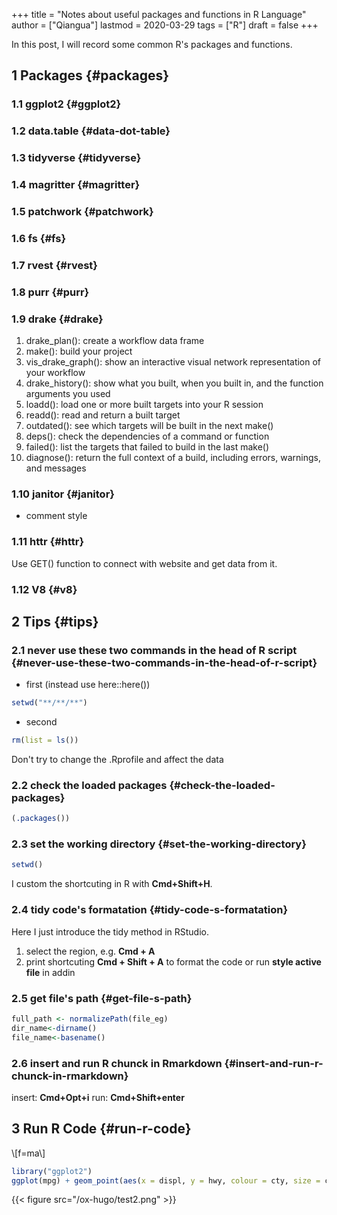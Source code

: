+++
title = "Notes about useful packages and functions in R Language"
author = ["Qiangua"]
lastmod = 2020-03-29
tags = ["R"]
draft = false
+++

In this post, I will record some common R's packages and functions.

<!--more-->


## <span class="section-num">1</span> Packages {#packages}


### <span class="section-num">1.1</span> ggplot2 {#ggplot2}


### <span class="section-num">1.2</span> data.table {#data-dot-table}


### <span class="section-num">1.3</span> tidyverse {#tidyverse}


### <span class="section-num">1.4</span> magritter {#magritter}


### <span class="section-num">1.5</span> patchwork {#patchwork}


### <span class="section-num">1.6</span> fs {#fs}


### <span class="section-num">1.7</span> rvest {#rvest}


### <span class="section-num">1.8</span> purr {#purr}


### <span class="section-num">1.9</span> drake {#drake}

1.  drake\_plan(): create a workflow data frame
2.  make(): build your project
3.  vis\_drake\_graph(): show an interactive visual network representation of your workflow
4.  drake\_history(): show what you built, when you built in, and the function arguments you used
5.  loadd(): load one or more built targets into your R session
6.  readd(): read and return a built target
7.  outdated(): see which targets will be built in the next make()
8.  deps(): check the dependencies of a command or function
9.  failed(): list the targets that failed to build in the last make()
10. diagnose(): return the full context of a build, including errors, warnings, and messages


### <span class="section-num">1.10</span> janitor {#janitor}

-   comment style


### <span class="section-num">1.11</span> httr {#httr}

Use GET() function to connect with website and get data from it.


### <span class="section-num">1.12</span> V8 {#v8}


## <span class="section-num">2</span> Tips {#tips}


### <span class="section-num">2.1</span> never use these two commands in the head of R script {#never-use-these-two-commands-in-the-head-of-r-script}

-   first (instead use here::here())

<!--listend-->

```r
setwd("**/**/**")
```

-   second

<!--listend-->

```r
rm(list = ls())
```

Don't try to change the .Rprofile and affect the data


### <span class="section-num">2.2</span> check the loaded packages {#check-the-loaded-packages}

```R
(.packages())
```


### <span class="section-num">2.3</span> set the working directory {#set-the-working-directory}

```R
setwd()
```

I custom the shortcuting in R with ****Cmd+Shift+H****.


### <span class="section-num">2.4</span> tidy code's formatation {#tidy-code-s-formatation}

Here I just introduce the tidy method in RStudio.

1.  select the region, e.g. ****Cmd + A****
2.  print shortcuting ****Cmd + Shift + A**** to format the code or run ****style active file**** in addin


### <span class="section-num">2.5</span> get file's path {#get-file-s-path}

```R
full_path <- normalizePath(file_eg)
dir_name<-dirname()
file_name<-basename()
```


### <span class="section-num">2.6</span> insert and run R chunck in Rmarkdown {#insert-and-run-r-chunck-in-rmarkdown}

insert: ****Cmd+Opt+i****
run: ****Cmd+Shift+enter****


## <span class="section-num">3</span> Run R Code {#run-r-code}

\\[f=ma\\]

<a id="code-snippet--R code block"></a>
```R
library("ggplot2")
ggplot(mpg) + geom_point(aes(x = displ, y = hwy, colour = cty, size = cty))
```

{{< figure src="/ox-hugo/test2.png" >}}
